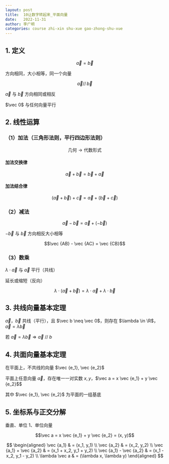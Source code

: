 ```yaml
---
layout: post
title:  10让数字转起来_平面向量
date:   2022-11-31
author: 李广明
categories: course zhi-xin shu-xue gao-zhong-shu-xue
---
```


## 1. 定义

$$\vec a = \vec b$$

方向相同，大小相等，同一个向量

$$\vec a \mathop{//} \vec b$$

$\vec a$ 与 $\vec b$ 方向相同或相反

$\vec 0$ 与任何向量平行

## 2. 线性运算

### （1）加法（三角形法则，平行四边形法则）

$$\text{几何} \to \text{代数形式}$$

#### 加法交换律

$$\vec a + \vec b = \vec b + \vec a$$

#### 加法结合律

$$(\vec a + \vec b) + \vec c = \vec a + (\vec b + \vec c)$$

### （2）减法

$$\vec a - \vec b = \vec a + (- \vec b)$$

$- \vec b$ 与 $\vec b$ 方向相反大小相等

$$\vec {AB} - \vec {AC} = \vec {CB}$$

### （3）数乘

$\lambda \cdot \vec a$ 与 $\vec a$ 平行（共线）

延长或缩短（反向）

$$\lambda \cdot (\vec a + \vec b) = \lambda \cdot \vec a + \lambda \cdot \vec b$$

## 3. 共线向量基本定理

$\vec a$，$\vec b$ 共线（平行），且 $\vec b \neq \vec 0$，则存在 $\lambda \in \R$，$\vec a = \lambda \vec b$

若 $\vec a = \lambda \vec b \Rightarrow \vec a ~//~ b$

## 4. 共面向量基本定理

在平面上，不共线的向量 $\vec {e_1}, \vec {e_2}$

平面上任意向量 $\vec a$，存在唯一一对实数 $x, y$，$\vec a = x \vec {e_1} + y \vec {e_2}$$

其中 $\vec {e_1}, \vec {e_2}$ 为平面的一组基底

## 5. 坐标系与正交分解

垂直、单位 $1$、单位向量

$$\vec a = x \vec {e_1} + y \vec {e_2} = (x, y)$$

$$
\begin{aligned}
    \vec {a_1} & = (x_1, y_1) \\
    \vec {a_2} & = (x_2, y_2) \\
    \vec {a_1} + \vec {a_2} & = (x_1 + x_2, y_1 + y_2) \\
    \vec {a_1} - \vec {a_2} & = (x_1 - x_2, y_1 - y_2) \\
    \lambda \vec a & = (\lambda x, \lambda y)
\end{aligned}
$$ 